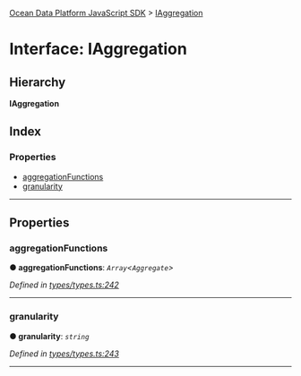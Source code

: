 [Ocean Data Platform JavaScript SDK](../README.md) > [IAggregation](../interfaces/iaggregation.md)

# Interface: IAggregation

## Hierarchy

**IAggregation**

## Index

### Properties

* [aggregationFunctions](iaggregation.md#aggregationfunctions)
* [granularity](iaggregation.md#granularity)

---

## Properties

<a id="aggregationfunctions"></a>

###  aggregationFunctions

**● aggregationFunctions**: *`Array`<`Aggregate`>*

*Defined in [types/types.ts:242](https://github.com/C4IROcean/ODP-sdk-js/blob/cbd469b/source/types/types.ts#L242)*

___
<a id="granularity"></a>

###  granularity

**● granularity**: *`string`*

*Defined in [types/types.ts:243](https://github.com/C4IROcean/ODP-sdk-js/blob/cbd469b/source/types/types.ts#L243)*

___

